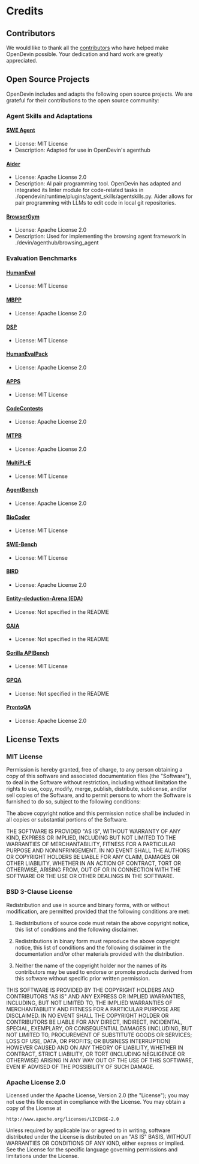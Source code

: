 # Credits

## Contributors

We would like to thank all the [contributors](https://github.com/opendevin/opendevin/graphs/contributors) who have helped make OpenDevin possible. Your dedication and hard work are greatly appreciated.

## Open Source Projects

OpenDevin includes and adapts the following open source projects. We are grateful for their contributions to the open source community:

### Agent Skills and Adaptations

#### [SWE Agent](https://github.com/princeton-nlp/swe-agent)
   - License: MIT License
   - Description: Adapted for use in OpenDevin's agenthub

#### [Aider](https://github.com/paul-gauthier/aider)
   - License: Apache License 2.0
   - Description: AI pair programming tool. OpenDevin has adapted and integrated its linter module for code-related tasks in ./opendevin/runtime/plugins/agent_skills/agentskills.py. Aider allows for pair programming with LLMs to edit code in local git repositories.

#### [BrowserGym](https://github.com/ServiceNow/BrowserGym)
   - License: Apache License 2.0
   - Description: Used for implementing the browsing agent framework in ./devin/agenthub/browsing_agent


### Evaluation Benchmarks

#### [HumanEval](https://github.com/openai/human-eval)
   - License: MIT License

#### [MBPP](https://github.com/google-research/google-research/tree/master/mbpp)
   - License: Apache License 2.0

#### [DSP](https://github.com/microsoft/DataScienceProblems)
   - License: MIT License

#### [HumanEvalPack](https://github.com/bigcode-project/bigcode-evaluation-harness)
   - License: Apache License 2.0

#### [APPS](https://github.com/hendrycks/apps)
   - License: MIT License

#### [CodeContests](https://github.com/deepmind/code_contests)
   - License: Apache License 2.0

#### [MTPB](https://github.com/THUDM/CodeGeeX/tree/main/codegeex/benchmark/mtpb)
   - License: Apache License 2.0

#### [MultiPL-E](https://github.com/nuprl/MultiPL-E)
   - License: MIT License

#### [AgentBench](https://github.com/THUDM/AgentBench)
   - License: Apache License 2.0

#### [BioCoder](https://github.com/microsoft/biocoder)
   - License: MIT License

#### [SWE-Bench](https://github.com/princeton-nlp/SWE-bench)
   - License: MIT License

#### [BIRD](https://bird-bench.github.io/)
   - License: Apache License 2.0

#### [Entity-deduction-Arena (EDA)](https://arxiv.org/abs/2310.01468)
   - License: Not specified in the README

#### [GAIA](https://huggingface.co/datasets/gaia-benchmark/GAIA)
   - License: Not specified in the README

#### [Gorilla APIBench](https://github.com/ShishirPatil/gorilla)
   - License: MIT License

#### [GPQA](https://github.com/idavidrein/gpqa)
   - License: Not specified in the README

#### [ProntoQA](https://github.com/asaparov/prontoqa)
   - License: Apache License 2.0



## License Texts

### MIT License

Permission is hereby granted, free of charge, to any person obtaining a copy of this software and associated documentation files (the "Software"), to deal in the Software without restriction, including without limitation the rights to use, copy, modify, merge, publish, distribute, sublicense, and/or sell copies of the Software, and to permit persons to whom the Software is furnished to do so, subject to the following conditions:

The above copyright notice and this permission notice shall be included in all copies or substantial portions of the Software.

THE SOFTWARE IS PROVIDED "AS IS", WITHOUT WARRANTY OF ANY KIND, EXPRESS OR IMPLIED, INCLUDING BUT NOT LIMITED TO THE WARRANTIES OF MERCHANTABILITY, FITNESS FOR A PARTICULAR PURPOSE AND NONINFRINGEMENT. IN NO EVENT SHALL THE AUTHORS OR COPYRIGHT HOLDERS BE LIABLE FOR ANY CLAIM, DAMAGES OR OTHER LIABILITY, WHETHER IN AN ACTION OF CONTRACT, TORT OR OTHERWISE, ARISING FROM, OUT OF OR IN CONNECTION WITH THE SOFTWARE OR THE USE OR OTHER DEALINGS IN THE SOFTWARE.

### BSD 3-Clause License

Redistribution and use in source and binary forms, with or without modification, are permitted provided that the following conditions are met:

1. Redistributions of source code must retain the above copyright notice, this list of conditions and the following disclaimer.

2. Redistributions in binary form must reproduce the above copyright notice, this list of conditions and the following disclaimer in the documentation and/or other materials provided with the distribution.

3. Neither the name of the copyright holder nor the names of its contributors may be used to endorse or promote products derived from this software without specific prior written permission.

THIS SOFTWARE IS PROVIDED BY THE COPYRIGHT HOLDERS AND CONTRIBUTORS "AS IS" AND ANY EXPRESS OR IMPLIED WARRANTIES, INCLUDING, BUT NOT LIMITED TO, THE IMPLIED WARRANTIES OF MERCHANTABILITY AND FITNESS FOR A PARTICULAR PURPOSE ARE DISCLAIMED. IN NO EVENT SHALL THE COPYRIGHT HOLDER OR CONTRIBUTORS BE LIABLE FOR ANY DIRECT, INDIRECT, INCIDENTAL, SPECIAL, EXEMPLARY, OR CONSEQUENTIAL DAMAGES (INCLUDING, BUT NOT LIMITED TO, PROCUREMENT OF SUBSTITUTE GOODS OR SERVICES; LOSS OF USE, DATA, OR PROFITS; OR BUSINESS INTERRUPTION) HOWEVER CAUSED AND ON ANY THEORY OF LIABILITY, WHETHER IN CONTRACT, STRICT LIABILITY, OR TORT (INCLUDING NEGLIGENCE OR OTHERWISE) ARISING IN ANY WAY OUT OF THE USE OF THIS SOFTWARE, EVEN IF ADVISED OF THE POSSIBILITY OF SUCH DAMAGE.

### Apache License 2.0

Licensed under the Apache License, Version 2.0 (the "License");
you may not use this file except in compliance with the License.
You may obtain a copy of the License at

    http://www.apache.org/licenses/LICENSE-2.0

Unless required by applicable law or agreed to in writing, software
distributed under the License is distributed on an "AS IS" BASIS,
WITHOUT WARRANTIES OR CONDITIONS OF ANY KIND, either express or implied.
See the License for the specific language governing permissions and
limitations under the License.
